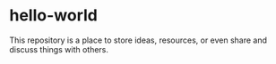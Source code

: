 # hello-world
This repository is a place to store ideas, resources, or even share and discuss things with others.
